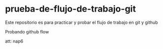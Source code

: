 # prueba-de-flujo-de-trabajo-git
Este repositorio es para practicar y probar el flujo de trabajo en git y github

Probando github flow

att: nap6
